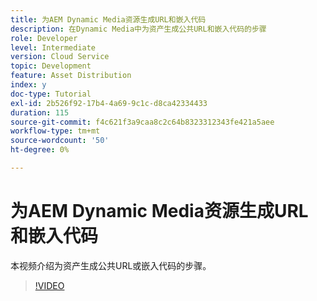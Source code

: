 ```yaml
---
title: 为AEM Dynamic Media资源生成URL和嵌入代码
description: 在Dynamic Media中为资产生成公共URL和嵌入代码的步骤
role: Developer
level: Intermediate
version: Cloud Service
topic: Development
feature: Asset Distribution
index: y
doc-type: Tutorial
exl-id: 2b526f92-17b4-4a69-9c1c-d8ca42334433
duration: 115
source-git-commit: f4c621f3a9caa8c2c64b8323312343fe421a5aee
workflow-type: tm+mt
source-wordcount: '50'
ht-degree: 0%

---
```


# 为AEM Dynamic Media资源生成URL和嵌入代码

本视频介绍为资产生成公共URL或嵌入代码的步骤。

>[!VIDEO](https://video.tv.adobe.com/v/335364?quality=12&learn=on)
